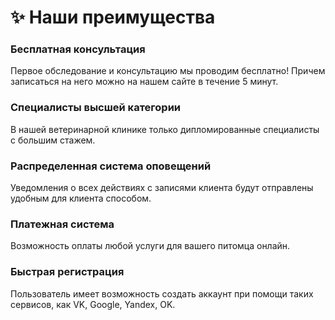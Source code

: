 # ✨ Наши преимущества

### Бесплатная консультация

Первое обследование и консультацию мы проводим бесплатно! Причем записаться на него можно на нашем сайте в течение 5 минут.

### Специалисты высшей категории

В нашей ветеринарной клинике только дипломированные специалисты с большим стажем.

### Распределенная система оповещений

Уведомления о всех действиях с записями клиента будут отправлены удобным для клиента способом.

### Платежная система

Возможность оплаты любой услуги для вашего питомца онлайн.

### Быстрая регистрация

Пользователь имеет возможность создать аккаунт при помощи таких сервисов, как VK, Google, Yandex, OK.
